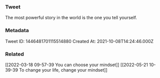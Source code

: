 ### Tweet
The most powerful story in the world is the one you tell yourself.

### Metadata
Tweet ID: 1446481701115514880
Created At: 2021-10-08T14:24:46.000Z

### Related
[[2022-03-18 09-57-39 You can choose your mindset]]
[[2022-05-21 10-39-39 To change your life, change your mindset]]


